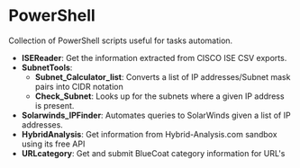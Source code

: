 # PowerShell
Collection of PowerShell scripts useful for tasks automation.

* **ISEReader**: Get the information extracted from CISCO ISE CSV exports.
* **SubnetTools**:
    * **Subnet_Calculator_list**: Converts a list of IP addresses/Subnet mask pairs into CIDR notation
    * **Check_Subnet**: Looks up for the subnets where a given IP address is present.
* **Solarwinds_IPFinder**: Automates queries to SolarWinds given a list of IP addresses.
* **HybridAnalysis**: Get information from Hybrid-Analysis.com sandbox using its free API
* **URLcategory**: Get and submit BlueCoat category information for URL's
